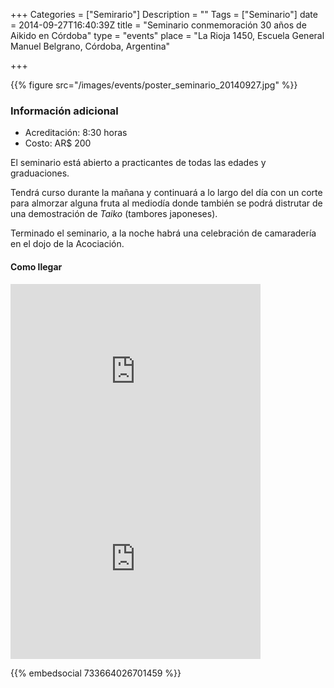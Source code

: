 +++
Categories = ["Semirario"]
Description = ""
Tags = ["Seminario"]
date = 2014-09-27T16:40:39Z
title = "Seminario conmemoración 30 años de Aikido en Córdoba"
type = "events"
place = "La Rioja 1450, Escuela General Manuel Belgrano, Córdoba, Argentina"

+++


{{% figure src="/images/events/poster_seminario_20140927.jpg" %}}


### Información adicional

 * Acreditación: 8:30 horas
 * Costo: AR$ 200

El seminario está abierto a practicantes de todas las edades y graduaciones.

Tendrá curso durante la mañana y continuará a lo largo del día con un corte
para almorzar alguna fruta al mediodía donde también se podrá distrutar de una
demostración de *Taiko* (tambores japoneses).

Terminado el seminario, a la noche habrá una celebración de camaradería en el
dojo de la Acociación.

#### Como llegar

<iframe src="https://www.google.com/maps/embed?pb=!1m18!1m12!1m3!1d3405.311346669247!2d-64.20209169999995!3d-31.40554689999997!2m3!1f0!2f0!3f0!3m2!1i1024!2i768!4f13.1!3m3!1m2!1s0x0%3A0x49e790092bee40d3!2sEscuela+Superior+de+Comercio+Manuel+Belgrano!5e0!3m2!1sen!2sar!4v1411526628160" width="400" height="300" frameborder="0" style="border:0"></iframe>

<iframe src="https://www.google.com/maps/embed?pb=!1m14!1m8!1m3!1d3404.573968701656!2d-64.191565!3d-31.425862!3m2!1i1024!2i768!4f13.1!3m3!1m2!1s0x9432a28892a73dd1%3A0x4104a66357705427!2sAsociaci%C3%B3n+Cordobesa+de+Aikido!5e0!3m2!1sen!2sar!4v1411526711640" width="400" height="300" frameborder="0" style="border:0"></iframe>

{{% embedsocial 733664026701459 %}}
